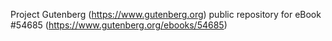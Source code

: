 Project Gutenberg (https://www.gutenberg.org) public repository for
eBook #54685 (https://www.gutenberg.org/ebooks/54685)
